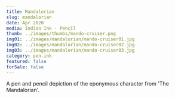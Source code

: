```yaml
---
title: Mandalorian
slug: mandalorian
date: Apr 2020
media: Indian Ink - Pencil
thumb: ../images/thumbs/mando-cruiser.png
img01: ../images/mandalorian/mando-cruiser01.jpg
img02: ../images/mandalorian/mando-cruiser02.jpg
img03: ../images/mandalorian/mando-cruiser03.jpg
category: pen-ink
featured: false
forSale: false
---
```


A pen and pencil depiction of the eponymous character from 'The Mandalorian'.